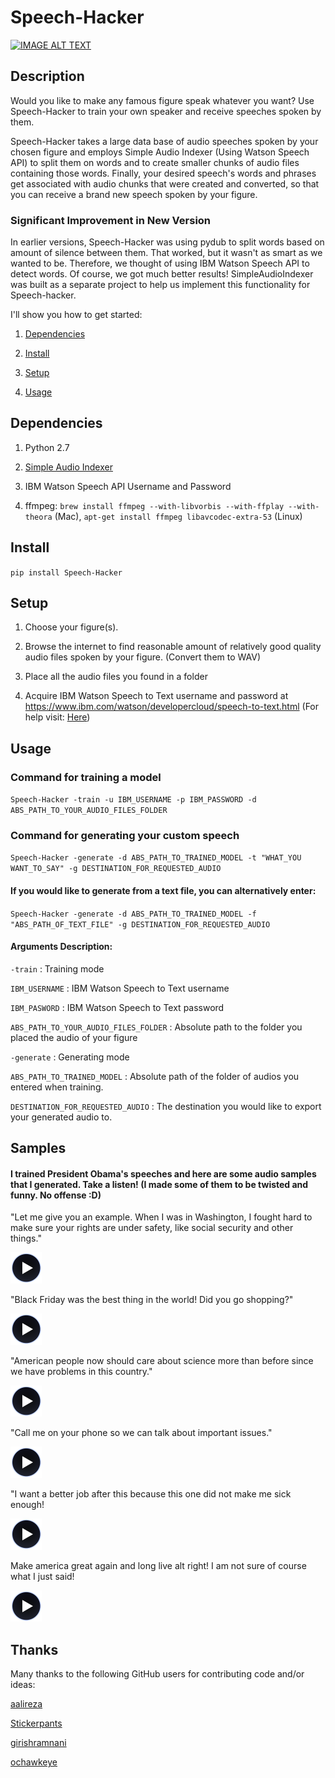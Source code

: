 # Speech-Hacker


[![IMAGE ALT TEXT](images/screen.png)](https://www.youtube.com/watch?v=pV8FQpc1NlQ "Youtube_Video" )


## Description

Would you like to make any famous figure speak whatever you want? Use Speech-Hacker to train your own speaker and receive speeches spoken by them.

Speech-Hacker takes a large data base of audio speeches spoken by your chosen figure and employs Simple Audio Indexer (Using Watson Speech API) to split them on words and to create smaller chunks of audio files containing those words. Finally, your desired speech's words and phrases get associated with audio chunks that were created and converted, so that you can receive a brand new speech spoken by your figure.


### Significant Improvement in New Version

In earlier versions, Speech-Hacker was using pydub to split words based on amount of silence between them. That worked, but it wasn't as smart as we wanted to be. Therefore, we thought of using IBM Watson Speech API to detect words. Of course, we got much better results! SimpleAudioIndexer was built as a separate project to help us implement this functionality for Speech-hacker. 



I'll show you how to get started:

   1. [Dependencies](https://github.com/ParhamP/Speech-Hacker#dependencies "Dependencies")

   2. [Install](https://github.com/ParhamP/Speech-Hacker#install "Install")

   3. [Setup](https://github.com/ParhamP/Speech-Hacker#setup "Setup")

   4. [Usage](https://github.com/ParhamP/Speech-Hacker#usage "Usage")


## Dependencies

1. Python 2.7

2. [Simple Audio Indexer](https://github.com/aalireza/SimpleAudioIndexer> "Simple Audio Indexer")

3. IBM Watson Speech API Username and Password

3. ffmpeg: `brew install ffmpeg --with-libvorbis --with-ffplay --with-theora` (Mac), `apt-get install ffmpeg libavcodec-extra-53` (Linux)


## Install

`pip install Speech-Hacker`


## Setup


1. Choose your figure(s).

2. Browse the internet to find reasonable amount of relatively good quality audio files spoken by your figure. (Convert them to WAV)

3. Place all the audio files you found in a folder

4. Acquire IBM Watson Speech to Text username and password at https://www.ibm.com/watson/developercloud/speech-to-text.html (For help visit: [Here](https://www.ibm.com/watson/developercloud/doc/getting_started/gs-credentials.shtml> "IBM_GetStarted"))


## Usage

### Command for training a model

`Speech-Hacker -train -u IBM_USERNAME -p IBM_PASSWORD -d ABS_PATH_TO_YOUR_AUDIO_FILES_FOLDER`


### Command for generating your custom speech

`Speech-Hacker -generate -d ABS_PATH_TO_TRAINED_MODEL -t "WHAT_YOU WANT_TO_SAY" -g DESTINATION_FOR_REQUESTED_AUDIO`



#### If you would like to generate from a text file, you can alternatively enter:

`Speech-Hacker -generate -d ABS_PATH_TO_TRAINED_MODEL -f "ABS_PATH_OF_TEXT_FILE" -g DESTINATION_FOR_REQUESTED_AUDIO`




#### Arguments Description:

`-train` : Training mode

`IBM_USERNAME` : IBM Watson Speech to Text username

`IBM_PASWORD` : IBM Watson Speech to Text password

`ABS_PATH_TO_YOUR_AUDIO_FILES_FOLDER` : Absolute path to the folder you placed the audio of your figure

`-generate` : Generating mode

`ABS_PATH_TO_TRAINED_MODEL` : Absolute path of the folder of audios you entered when training.

`DESTINATION_FOR_REQUESTED_AUDIO` : The destination you would like to export your generated audio to. 




## Samples



#### I trained President Obama's speeches and here are some audio samples that I generated. Take a listen! (I made some of them to be twisted and funny. No offense :D)





"Let me give you an example. When I was in Washington, I fought hard to make sure your rights are under safety, like social security and other things."

[![IMAGE ALT TEXT](images/player2.png)](https://dl.dropboxusercontent.com/s/1mhp9xz95weh4wu/output22.wav?dl=0
 "Audio_Sample" )



"Black Friday was the best thing in the world! Did you go shopping?"

[![IMAGE ALT TEXT](images/player2.png)](https://dl.dropboxusercontent.com/s/itu5156itn1usnr/output23.wav?dl=0 "Audio_Sample" )



"American people now should care about science more than before since we have problems in this country."

[![IMAGE ALT TEXT](images/player2.png)](https://dl.dropboxusercontent.com/s/tmi3p73hgq2k7xm/output1.wav?dl=0 "Audio_Sample" )



"Call me on your phone so we can talk about important issues."

[![IMAGE ALT TEXT](images/player2.png)](https://dl.dropboxusercontent.com/s/piyagv6e6p8fccf/output24.wav?dl=0 "Audio_Sample" )



"I want a better job after this because this one did not make me sick enough!

[![IMAGE ALT TEXT](images/player2.png)](https://dl.dropboxusercontent.com/s/98kjcwytbaazjna/output46.wav?dl=0 "Audio_Sample" )


Make america great again and long live alt right! I am not sure of course what I just said!

[![IMAGE ALT TEXT](images/player2.png)](https://dl.dropboxusercontent.com/s/gfuncimepvu9fs5/output71.wav?dl=0 "Audio_Sample" )



## Thanks

Many thanks to the following GitHub users for contributing code and/or ideas:

[aalireza](https://github.com/aalireza> "aalireza")

[Stickerpants](https://github.com/Stickerpants> "Stickerpants")

[girishramnani](https://github.com/girishramnani> "girishramnani")

[ochawkeye](https://github.com/ochawkeye> "ochawkeye")


